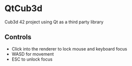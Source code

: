 # QtCub3d
Cub3d 42 project using Qt as a third party library

## Controls

- Click into the renderer to lock mouse and keyboard focus 
- WASD for movement 
- ESC to unlock focus 
